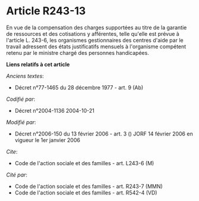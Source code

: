 # Article R243-13

En vue de la compensation des charges supportées au titre de la garantie de ressources et des cotisations y afférentes, telle
qu'elle est prévue à l'article L. 243-6, les organismes gestionnaires des centres d'aide par le travail adressent des états
justificatifs mensuels à l'organisme compétent retenu par le ministre chargé des personnes handicapées.

**Liens relatifs à cet article**

_Anciens textes_:

  - Décret n°77-1465 du 28 décembre 1977 - art. 9 (Ab)

_Codifié par_:

  - Décret n°2004-1136 2004-10-21

_Modifié par_:

  - Décret n°2006-150 du 13 février 2006 - art. 3 () JORF 14 février 2006 en vigueur le 1er janvier 2006

_Cite_:

  - Code de l'action sociale et des familles - art. L243-6 (M)

_Cité par_:

  - Code de l'action sociale et des familles - art. R243-7 (MMN)
  - Code de l'action sociale et des familles - art. R542-4 (VD)
